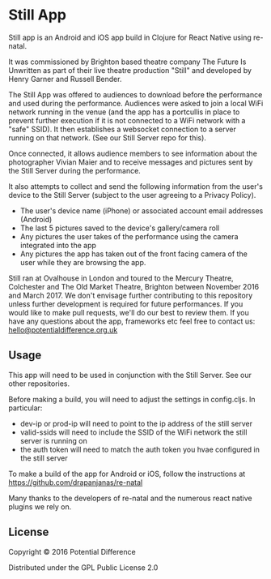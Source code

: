 # Still App

Still app is an Android and iOS app build in Clojure for React Native using re-natal.

It was commissioned by Brighton based theatre company The Future Is Unwritten as part of their live theatre production "Still" and developed by Henry Garner and Russell Bender.

The Still App was offered to audiences to download before the performance and used during the performance. Audiences were asked to join a local WiFi network running in the venue (and the app has a portcullis in place to prevent further execution if it is not connected to a WiFi network with a "safe" SSID). It then establishes a websocket connection to a server running on that network. (See our Still Server repo for this).

Once connected, it allows audience members to see information about the photographer Vivian Maier and to receive messages and pictures sent by the Still Server during the performance.

It also attempts to collect and send the following information from the user's device to the Still Server (subject to the user agreeing to a Privacy Policy).
 - The user's device name (iPhone) or associated account email addresses (Android)
 - The last 5 pictures saved to the device's gallery/camera roll
 - Any pictures the user takes of the performance using the camera integrated into the app
 - Any pictures the app has taken out of the front facing camera of the user while  they are browsing the app.
 
Still ran at Ovalhouse in London and toured to the Mercury Theatre, Colchester and The Old Market Theatre, Brighton between November 2016 and March 2017. We don't envisage further contributing to this repository unless further development is required for future performances. If you would like to make pull requests, we'll do our best to review them. If you have any questions about the app, frameworks etc feel free to contact us: hello@potentialdifference.org.uk

## Usage

This app will need to be used in conjunction with the Still Server. See our other repositories.

Before making a build, you will need to adjust the settings in config.cljs. In particular:
 - dev-ip or prod-ip will need to point to the ip address of the still server
 - valid-ssids will need to include the SSID of the WiFi network the still server is running on
 - the auth token will need to match the auth token you hvae configured in the still server

To make a build of the app for Android or iOS, follow the instructions at https://github.com/drapanjanas/re-natal

Many thanks to the developers of re-natal and the numerous react native plugins we rely on.

## License

Copyright © 2016 Potential Difference

Distributed under the GPL Public License 2.0 
